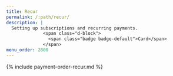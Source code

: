 ```yaml
---
title: Recur
permalink: /:path/recur/
description: |
  Setting up subscriptions and recurring payments.
              <span class="d-block">
                <span class="badge badge-default">Card</span>
              </span>
menu_order: 2800
---
```


{% include payment-order-recur.md %}
